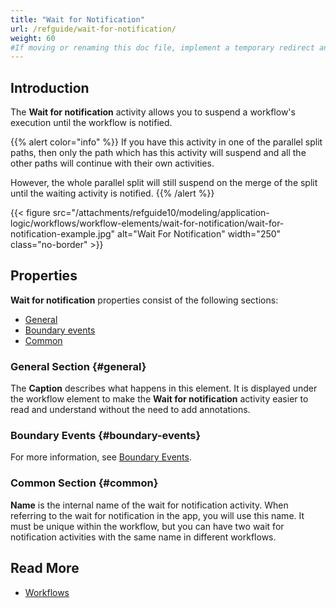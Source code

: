 ```yaml
---
title: "Wait for Notification"
url: /refguide/wait-for-notification/
weight: 60
#If moving or renaming this doc file, implement a temporary redirect and let the respective team know they should update the URL in the product. See Mapping to Products for more details.
---
```


## Introduction

The **Wait for notification** activity allows you to suspend a workflow's execution until the workflow is notified.

{{% alert color="info" %}}
If you have this activity in one of the parallel split paths, then only the path which has this activity will suspend and all the other paths will continue with their own activities.

However, the whole parallel split will still suspend on the merge of the split until the waiting activity is notified.
{{% /alert %}}

{{< figure src="/attachments/refguide10/modeling/application-logic/workflows/workflow-elements/wait-for-notification/wait-for-notification-example.jpg" alt="Wait For Notification" width="250" class="no-border" >}}

## Properties

**Wait for notification** properties consist of the following sections:

* [General](#general)
* [Boundary events](#boundary-events)
* [Common](#common)

### General Section {#general}

The **Caption** describes what happens in this element. It is displayed under the workflow element to make the **Wait for notification** activity easier to read and understand without the need to add annotations.

### Boundary Events {#boundary-events}

For more information, see [Boundary Events](/refguide/workflow-boundary-events/).

### Common Section {#common}

**Name** is the internal name of the wait for notification activity. When referring to the wait for notification in the app, you will use this name. It must be unique within the workflow, but you can have two wait for notification activities with the same name in different workflows.

## Read More

* [Workflows](/refguide/workflows/)
